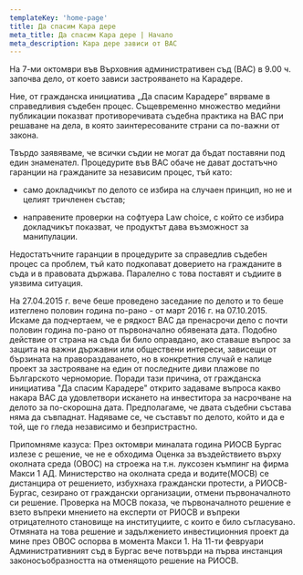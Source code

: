 ```yaml
---
templateKey: 'home-page'
title: Да спасим Кара дере
meta_title: Да спасим Кара дере | Начало
meta_description: Кара дере зависи от ВАС
---
```


На 7-ми октомври във Върховния административен съд (ВАС) в 9.00 ч. започва дело, от което зависи застрояването на Карадере.

Ние, от гражданска инициатива „Да спасим Карадере” вярваме в справедливия съдебен процес. Същевременно множество медийни публикации показват противоречивата съдебна практика на ВАС при решаване на дела, в която заинтересованите страни са по-важни от закона.

Твърдо заявяваме, че всички съдии не могат да бъдат поставяни под един знаменател. Процедурите във ВАС обаче не дават достатъчно гаранции на гражданите за независим процес, тъй като:

- само докладчикът по делото се избира на случаен принцип, но не и целият тричленен състав;

- направените проверки на софтуера Law choice, с който се избира докладчикът показват, че продуктът дава възможност за манипулации.

Недостатъчните гаранции в процедурите за справедлив съдебен процес са проблем, тъй като подкопават доверието на гражданите в съда и в правовата държава. Паралелно с това поставят и съдиите в уязвима ситуация.

На 27.04.2015 г. вече беше проведено заседание по делото и то беше изтеглено половин година по-рано - от март 2016 г. на 07.10.2015. Искаме да подчертаем, че е рядкост ВАС да пренасрочи дело с почти половин година по-рано от първоначално обявената дата. Подобно действие от страна на съда би било оправдано, ако ставаше въпрос за защита на важни държавни или обществени интереси, зависещи от бързината на правораздаването, но в конкретния случай е налице проект за застрояване на един от последните диви плажове по Българското черноморие. Поради тази причина, от гражданска инициатива "Да спасим Карадере" открито задаваме въпроса какво накара ВАС да удовлетвори искането на инвеститора за насрочване на делото за по-скорошна дата. Предполагаме, че двата съдебни състава няма да съвпаднат. Надяваме се, че съставът по делото, който и да е той, ще го гледа независимо и безпристрастно.

Припомняме казуса: През октомври миналата година РИОСВ Бургас излезе с решение, че не е обходима Оценка за въздействието върху околната среда (ОВОС) на строежа на т.н. луксозен къмпинг на фирма Макси 1 АД. Министерство на околната среда и водите(МОСВ) се дистанцира от решението, избухнаха граждански протести, а РИОСВ-Бургас, сезирано от граждански организации, отмени първоначалното си решение. Проверка на МОСВ показа, че първоначалното решение е взето въпреки мнението на експерти от РИОСВ и въпреки отрицателното становище на институциите, с които е било съгласувано. Отмяната на това решение и задължението инвестиционния проект да мине през ОВОС оспорва в момента Макси 1. На 11-ти февруари Административният съд в Бургас вече потвърди на първа инстанция законосъобразността на отменящото решение на РИОСВ.

